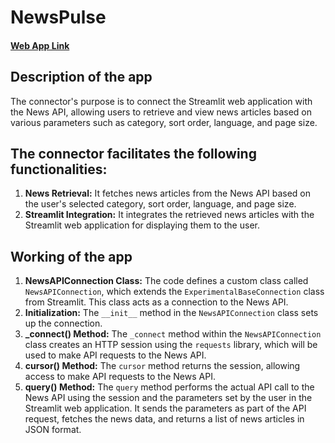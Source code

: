 # **NewsPulse**

#### [Web App Link](https://newspulse.streamlit.app/) 

## Description of the app

The connector's purpose is to connect the Streamlit web application with the News API, allowing users to retrieve and view news articles based on various parameters such as category, sort order, language, and page size.

## The connector facilitates the following functionalities:

1. **News Retrieval:** It fetches news articles from the News API based on the user's selected category, sort order, language, and page size.
2. **Streamlit Integration:** It integrates the retrieved news articles with the Streamlit web application for displaying them to the user.

## Working of the app

1. **NewsAPIConnection Class:**
The code defines a custom class called `NewsAPIConnection`, which extends the `ExperimentalBaseConnection` class from Streamlit. This class acts as a connection to the News API.
2. **Initialization:**
The `__init__` method in the `NewsAPIConnection` class sets up the connection.
3. **_connect() Method:**
The `_connect` method within the `NewsAPIConnection` class creates an HTTP session using the `requests` library, which will be used to make API requests to the News API.
4. **cursor() Method:**
The `cursor` method returns the session, allowing access to make API requests to the News API.
5. **query() Method:**
The `query` method performs the actual API call to the News API using the session and the parameters set by the user in the Streamlit web application. It sends the parameters as part of the API request, fetches the news data, and returns a list of news articles in JSON format.
